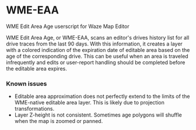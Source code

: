 # WME-EAA
WME Edit Area Age userscript for Waze Map Editor

WME Edit Area Age, or WME-EAA, scans an editor's drives history list for all drive traces from the last 90 days.  With this information, it creates a layer with a colored indication of the expiration date of editable area based on the age of the corresponding drive.  This can be useful when an area is traveled infrequently and edits or user-report handling should be completed before the editable area expires.

### Known issues
- Editable area approximation does not perfectly extend to the limits of the WME-native editable area layer.  This is likely due to projection transformations.
- Layer Z-height is not consistent.  Sometimes age polygons will shuffle when the map is zoomed or panned.
